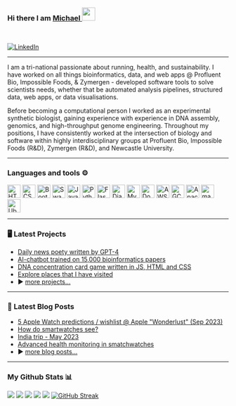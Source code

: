 ### Hi there I am [Michael ](https://www.mmartyn.com)<img src="https://raw.githubusercontent.com/MartinHeinz/MartinHeinz/master/wave.gif" width="30px">
<br/>

[![LinkedIn](https://img.shields.io/badge/linkedin-%230077B5.svg?style=for-the-badge&logo=linkedin&logoColor=white)](https://www.linkedin.com/in/mrmartyn/)


---

I am a tri-national passionate about running, health, and sustainability. I have worked on all things bioinformatics, data, and web apps @ Profluent Bio, Impossible Foods, & Zymergen - developed software tools to solve scientists needs, whether that be automated analysis pipelines, structured data, web apps, or data visualisations.

Before becoming a computational person I worked as an experimental synthetic biologist, gaining experience with experience in DNA assembly, genomics, and high-throughput genome engineering. Throughout my positions, I have consistently worked at the intersection of biology and software within highly interdisciplinary groups at Profluent Bio, Impossible Foods (R&D), Zymergen (R&D), and Newcastle University.

---

### Languages and tools ⚙️
<!-- For more icons please follow  https://marwin1991.github.io/profile-technology-icons/ -->
<p>
<img width="30" src="https://user-images.githubusercontent.com/25181517/192158954-f88b5814-d510-4564-b285-dff7d6400dad.png" alt="HTML" title="HTML"/>
<img width="30" src="https://user-images.githubusercontent.com/25181517/183898674-75a4a1b1-f960-4ea9-abcb-637170a00a75.png" alt="CSS" title="CSS"/>
<img width="30" src="https://user-images.githubusercontent.com/25181517/183898054-b3d693d4-dafb-4808-a509-bab54cf5de34.png" alt="Bootstrap" title="Bootstrap"/>
<img width="30" src="https://user-images.githubusercontent.com/25181517/186711335-a3729606-5a78-4496-9a36-06efcc74f800.png" alt="Swagger" title="Swagger"/>
<img width="30" src="https://user-images.githubusercontent.com/25181517/117447155-6a868a00-af3d-11eb-9cfe-245df15c9f3f.png" alt="JavaScript" title="JavaScript"/>
<img width="30" src="https://user-images.githubusercontent.com/25181517/183423507-c056a6f9-1ba8-4312-a350-19bcbc5a8697.png" alt="Python" title="Python"/>
<img width="30" src="https://user-images.githubusercontent.com/25181517/183423775-2276e25d-d43d-4e58-890b-edbc88e915f7.png" alt="Flask" title="Flask"/>
<img width="30" src="https://github.com/marwin1991/profile-technology-icons/assets/62091613/9bf5650b-e534-4eae-8a26-8379d076f3b4" alt="Django" title="Django"/>
<img width="30" src="https://user-images.githubusercontent.com/25181517/183896128-ec99105a-ec1a-4d85-b08b-1aa1620b2046.png" alt="MySQL" title="MySQL"/>
<img width="30" src="https://user-images.githubusercontent.com/25181517/117207330-263ba280-adf4-11eb-9b97-0ac5b40bc3be.png" alt="Docker" title="Docker"/>
<img width="30" src="https://user-images.githubusercontent.com/25181517/183896132-54262f2e-6d98-41e3-8888-e40ab5a17326.png" alt="AWS" title="AWS"/>
<img width="30" src="https://user-images.githubusercontent.com/25181517/183911547-990692bc-8411-4878-99a0-43506cdb69cf.png" alt="GCP" title="GCP"/>
<img width="30" src="https://user-images.githubusercontent.com/25181517/184357834-eba1eee1-6074-4b9c-8ed3-5373868096cc.png" alt="Apache Spark" title="Apache Spark"/>
<img width="30" src="https://user-images.githubusercontent.com/25181517/186884152-ae609cca-8cf1-4175-8d60-1ce1fa078ca2.png" alt="macOS" title="macOS"/>
<img width="30" src="https://user-images.githubusercontent.com/25181517/186884153-99edc188-e4aa-4c84-91b0-e2df260ebc33.png" alt="Ubuntu" title="Ubuntu"/>
</p>

---

### 🖥️ Latest Projects
- [Daily news poety written by GPT-4](https://www.mmartyn.com/projects/auto_news_poems/)
- [AI-chatbot trained on 15,000 bioinformatics papers](https://www.mmartyn.com/projects/bioinfo-bot/)
- [DNA concentration card game written in JS, HTML and CSS](https://www.mmartyn.com/projects/dna_game/)
- [Explore places that I have visited](https://www.mmartyn.com/projects/globe/)
- ▶️ [more projects...](https://www.mmartyn.com/projects)

---

### 📕 Latest Blog Posts
<!-- BLOG-POST-LIST:START -->
- [5 Apple Watch predictions / wishlist @ Apple "Wonderlust" (Sep 2023)](https://www.mmartyn.com/blog/Apple-wonderlust-2023-apple-watch-predictions/)
- [How do smartwatches see?](https://www.mmartyn.com/blog/how-do-smartwatches-see/)
- [India trip - May 2023](https://www.mmartyn.com/blog/2023-travels-india/)
- [Advanced health monitoring in smatchwatches](https://www.mmartyn.com/blog/advanced-health-monitoring-in-smartwatches-past-pr/)
- ▶️ [more blog posts...](https://www.mmartyn.com/blogs/1/)

---

### My Github Stats 📊

[![](https://raw.githubusercontent.com/mmartyn3/mmartyn3/master/profile-summary-card-output/github/0-profile-details.svg)](https://github.com/vn7n24fzkq/github-profile-summary-cards)
[![](https://raw.githubusercontent.com/mmartyn3/mmartyn3/master/profile-summary-card-output/github/1-repos-per-language.svg)](https://github.com/vn7n24fzkq/github-profile-summary-cards) [![](https://raw.githubusercontent.com/mmartyn3/mmartyn3/master/profile-summary-card-output/github/2-most-commit-language.svg)](https://github.com/vn7n24fzkq/github-profile-summary-cards)
[![](https://raw.githubusercontent.com/mmartyn3/mmartyn3/master/profile-summary-card-output/github/3-stats.svg)](https://github.com/vn7n24fzkq/github-profile-summary-cards) [![](https://raw.githubusercontent.com/mmartyn3/mmartyn3/master/profile-summary-card-output/github/4-productive-time.svg)](https://github.com/vn7n24fzkq/github-profile-summary-cards)
[![GitHub Streak](https://streak-stats.demolab.com/?user=mmartyn3&theme=ads-juicy-fresh)](https://git.io/streak-stats)


<br/>

<!--
**mmartyn3/mmartyn3** is a ✨ _special_ ✨ repository because its `README.md` (this file) appears on your GitHub profile.

Here are some ideas to get you started:

- 🔭 I’m currently working on ...
- 🌱 I’m currently learning ...
- 👯 I’m looking to collaborate on ...
- 🤔 I’m looking for help with ...
- 💬 Ask me about ...
- 📫 How to reach me: ...
- 😄 Pronouns: ...
- ⚡ Fun fact: ...
-->
